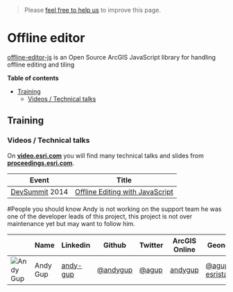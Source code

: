 > Please [feel free to help us](https://github.com/hhkaos/awesome-arcgis#contributions) to
improve this page.

# Offline editor
[offline-editor-js](https://github.com/Esri/offline-editor-js) is an Open Source ArcGIS JavaScript library for handling
offline editing and tiling

<!-- START doctoc generated TOC please keep comment here to allow auto update -->
<!-- DON'T EDIT THIS SECTION, INSTEAD RE-RUN doctoc TO UPDATE -->
**Table of contents**

- [Training](#training)
  - [Videos / Technical talks](#videos--technical-talks)

<!-- END doctoc generated TOC please keep comment here to allow auto update -->

## Training

### Videos / Technical talks
On [**video.esri.com**](http://video.esri.com/search/web-appbuilder) you will find many technical talks and slides from [**proceedings.esri.com**](https://www.google.es/webhp?sourceid=chrome-instant&ion=1&espv=2&ie=UTF-8#q=site%3Aproceedings.esri.com%20leaflet).

|Event|Title|
|---|---|
|[DevSummit](http://www.esri.com/events/devsummit) 2014|[Offline Editing with JavaScript](http://www.esri.com/videos/watch?videoid=3371&channelid=LegacyVideo&isLegacy=true&title=offline-editing-with-javascript)|

#People you should know
Andy is not working on the support team he was one of the developer leads of
this project, this project is not over maintenance yet but may want to follow him.

||Name|Linkedin|Github|Twitter|ArcGIS Online|Geonet|
|---|---|---|---|---|---|---|
|![Andy Gup](https://avatars1.githubusercontent.com/u/510440?v=3&s=50)|Andy Gup|[andy-gup](https://www.linkedin.com/in/andy-gup-0a865a)|[@andygup](https://github.com/andygup)|[@agup](https://twitter.com/agup)|[andygup](http://www.arcgis.com/home/search.html?q=owner:andygup)|[@agup-esristaff](https://geonet.esri.com/people/agup-esristaff)
